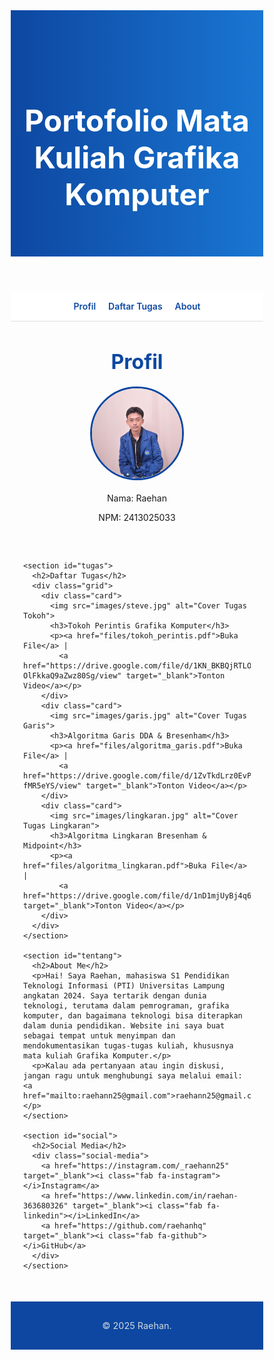 <html lang="id">
<head>
  <meta charset="UTF-8" />
  <meta name="viewport" content="width=device-width, initial-scale=1.0, viewport-fit=cover"/>
  <title>Portofolio Raehan - Grafika Komputer</title>
  <link href="https://fonts.googleapis.com/css2?family=Inter:wght@400;600;700&display=swap" rel="stylesheet">
  <link rel="stylesheet" href="https://cdnjs.cloudflare.com/ajax/libs/font-awesome/6.5.0/css/all.min.css"/>
  <style>
    * {
      box-sizing: border-box;
      margin: 0;
      padding: 0;
    }

    body {
      font-family: 'Inter', sans-serif;
      background-color: #f4f8fb;
      color: #1e2a38;
      line-height: 1.6;
    }

    header {
      background: linear-gradient(to right, #0d47a1, #1976d2);
      color: white;
      padding: 80px 20px 60px;
      text-align: center;
    }

    header h1 {
      font-size: 3rem;
      margin-bottom: 10px;
    }

    nav {
      background-color: #ffffff;
      border-bottom: 1px solid #e0e0e0;
      padding: 15px;
      text-align: center;
      display: flex;
      justify-content: center;
      flex-wrap: wrap;
      gap: 20px;
    }

    nav a {
      color: #0d47a1;
      font-weight: 600;
      text-decoration: none;
      position: relative;
    }

    nav a::after {
      content: '';
      height: 2px;
      width: 0;
      background: #0d47a1;
      position: absolute;
      bottom: -5px;
      left: 0;
      transition: 0.3s;
    }

    nav a:hover::after {
      width: 100%;
    }

    main {
      max-width: 1100px;
      margin: 40px auto;
      padding: 0 20px;
    }

    section {
      margin-bottom: 60px;
    }

    h2 {
      font-size: 2rem;
      color: #0d47a1;
      margin-bottom: 20px;
      text-align: center;
    }

    .grid {
      display: grid;
      grid-template-columns: repeat(auto-fit, minmax(280px, 1fr));
      gap: 20px;
    }

    .card {
      background-color: white;
      border-radius: 12px;
      box-shadow: 0 4px 20px rgba(0,0,0,0.05);
      padding: 20px;
      transition: 0.3s;
    }

    .card:hover {
      transform: translateY(-5px);
      box-shadow: 0 6px 25px rgba(0,0,0,0.1);
    }

    .card h3 {
      margin-bottom: 10px;
      color: #1565c0;
    }

    .card img {
      width: 100%;
      height: 200px;
      object-fit: cover;
      border-radius: 8px;
      margin-bottom: 15px;
    }

    #about p,
    #tentang p {
      text-align: center;
      margin-bottom: 10px;
    }

    .contact a {
      color: #1565c0;
      text-decoration: none;
    }

    .contact a:hover {
      text-decoration: underline;
    }

    #social {
      text-align: center;
    }

    .social-media {
      margin-top: 10px;
      font-size: 1.2rem;
    }

    .social-media a {
      color: #0d47a1;
      text-decoration: none;
      margin: 0 15px;
      font-weight: 600;
      display: inline-block;
    }

    .social-media a i {
      margin-right: 8px;
    }

    .social-media a:hover {
      color: #1976d2;
    }

    footer {
      text-align: center;
      background-color: #0d47a1;
      padding: 30px 10px;
      color: #cfd8dc;
      font-size: 0.9rem;
      margin-top: 50px;
    }

    @media (max-width: 600px) {
      header {
        padding: 40px 10px 30px;
      }

      header h1 {
        font-size: 1.8rem;
      }

      .card img {
        height: 150px;
      }

      main {
        padding: 0 10px;
      }

      nav {
        flex-direction: column;
        gap: 10px;
      }

      nav a {
        margin: 5px 0;
        display: block;
      }
    }
  </style>
</head>
<body>

  <header>
    <h1>Portofolio Mata Kuliah Grafika Komputer</h1>
  </header>

  <nav>
    <a href="#about">Profil</a>
    <a href="#tugas">Daftar Tugas</a>
    <a href="#tentang">About</a>
  </nav>

  <main>
    <section id="about">
      <h2>Profil</h2>
      <div style="text-align: center;">
        <div style="display: flex; justify-content: center; margin-bottom: 20px;">
          <img src="images/raehan.jpg" alt="Foto Raehan" style="width: 150px; height: 150px; object-fit: cover; border-radius: 50%; border: 3px solid #0d47a1;">
        </div>
        <p>Nama: Raehan</p>
        <p>NPM: 2413025033</p>
      </div>
    </section>

    <section id="tugas">
      <h2>Daftar Tugas</h2>
      <div class="grid">
        <div class="card">
          <img src="images/steve.jpg" alt="Cover Tugas Tokoh">
          <h3>Tokoh Perintis Grafika Komputer</h3>
          <p><a href="files/tokoh_perintis.pdf">Buka File</a> |
            <a href="https://drive.google.com/file/d/1KN_BKBQjRTLONSm-OlFkkaQ9aZwz80Sg/view" target="_blank">Tonton Video</a></p>
        </div>
        <div class="card">
          <img src="images/garis.jpg" alt="Cover Tugas Garis">
          <h3>Algoritma Garis DDA & Bresenham</h3>
          <p><a href="files/algoritma_garis.pdf">Buka File</a> |
            <a href="https://drive.google.com/file/d/1ZvTkdLrz0EvPC7Cm7Ngtk_gt-fMR5eYS/view" target="_blank">Tonton Video</a></p>
        </div>
        <div class="card">
          <img src="images/lingkaran.jpg" alt="Cover Tugas Lingkaran">
          <h3>Algoritma Lingkaran Bresenham & Midpoint</h3>
          <p><a href="files/algoritma_lingkaran.pdf">Buka File</a> |
            <a href="https://drive.google.com/file/d/1nD1mjUyBj4q6O1A5V8_VNhbqZ2oqQw1-/view" target="_blank">Tonton Video</a></p>
        </div>
      </div>
    </section>

    <section id="tentang">
      <h2>About Me</h2>
      <p>Hai! Saya Raehan, mahasiswa S1 Pendidikan Teknologi Informasi (PTI) Universitas Lampung angkatan 2024. Saya tertarik dengan dunia teknologi, terutama dalam pemrograman, grafika komputer, dan bagaimana teknologi bisa diterapkan dalam dunia pendidikan. Website ini saya buat sebagai tempat untuk menyimpan dan mendokumentasikan tugas-tugas kuliah, khususnya mata kuliah Grafika Komputer.</p>
      <p>Kalau ada pertanyaan atau ingin diskusi, jangan ragu untuk menghubungi saya melalui email: <a href="mailto:raehann25@gmail.com">raehann25@gmail.com</a></p>
    </section>

    <section id="social">
      <h2>Social Media</h2>
      <div class="social-media">
        <a href="https://instagram.com/_raehann25" target="_blank"><i class="fab fa-instagram"></i>Instagram</a>
        <a href="https://www.linkedin.com/in/raehan-363680326" target="_blank"><i class="fab fa-linkedin"></i>LinkedIn</a>
        <a href="https://github.com/raehanhq" target="_blank"><i class="fab fa-github"></i>GitHub</a>
      </div>
    </section>
  </main>

  <footer>
    &copy; 2025 Raehan.
  </footer>

</body>
</html>
